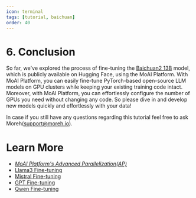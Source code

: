 ```yaml
---
icon: terminal
tags: [tutorial, baichuan]
order: 40
---
```


# 6. Conclusion

So far, we've explored the process of fine-tuning the [Baichuan2 13B](https://huggingface.co/baichuan-inc/Baichuan2-13B-Base) model, which is publicly available on Hugging Face, using the MoAI Platform. With MoAI Platform, you can easily fine-tune PyTorch-based open-source LLM models on GPU clusters while keeping your existing training code intact. Moreover, with MoAI Platform, you can effortlessly configure the number of GPUs you need without changing any code. So please dive in and develop new models quickly and effortlessly with your data!

In case if you still have any questions regarding this tutorial feel free to ask Moreh(support@moreh.io).


# Learn More

- *[MoAI Platform's Advanced Parallelization(AP)](/Supported_Documents/ap/index.md)*
- [Llama3 Fine-tuning](/Tutorials/Llama38B_Tutorial/index.md)
- [Mistral Fine-tuning](/Tutorials/Mistral_Tutorial/index.md)
- [GPT Fine-tuning](/Tutorials/GPT_Tutorial/index.md)
- [Qwen Fine-tuning](/Tutorials/Qwen_Tutorial/index.md)